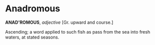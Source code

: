 # Anadromous

**ANAD'ROMOUS**, _adjective_ \[Gr. upward and course.\]

Ascending; a word applied to such fish as pass from the sea into fresh waters, at stated seasons.